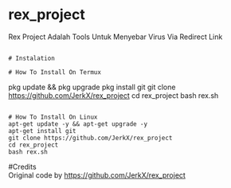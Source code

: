 # rex_project
Rex Project Adalah Tools Untuk Menyebar Virus Via Redirect Link
```

# Instalation

# How To Install On Termux
```
pkg update && pkg upgrade
pkg install git
git clone https://github.com/JerkX/rex_project
cd rex_project
bash rex.sh
```

# How To Install On Linux
apt-get update -y && apt-get upgrade -y
apt-get install git
git clone https://github.com/JerkX/rex_project
cd rex_project
bash rex.sh
```

#Credits
<br> Original code by https://github.com/JerkX/rex_project
<br>
